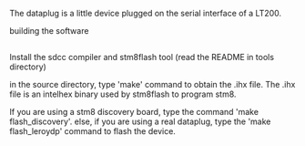 The dataplug is a little device plugged on the serial interface of a LT200.

building the software
##

Install the sdcc compiler and stm8flash tool (read the README in tools directory)

in the source directory, type 'make' command to obtain the .ihx file.
The .ihx file is an intelhex binary used by stm8flash to program stm8.


If you are using a stm8 discovery board, type the command 'make flash_discovery'.
else, if you are using a real dataplug, type the 'make flash_leroydp' command to flash the device.
